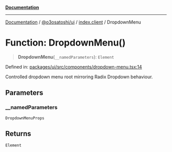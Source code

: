 [**Documentation**](../../../../README.md)

***

[Documentation](../../../../README.md) / [@o3osatoshi/ui](../../README.md) / [index.client](../README.md) / DropdownMenu

# Function: DropdownMenu()

> **DropdownMenu**(`__namedParameters`): `Element`

Defined in: [packages/ui/src/components/dropdown-menu.tsx:14](https://github.com/o3osatoshi/experiment/blob/54ab00df974a3e9f8283fbcd8c611ed1e0274132/packages/ui/src/components/dropdown-menu.tsx#L14)

Controlled dropdown menu root mirroring Radix Dropdown behaviour.

## Parameters

### \_\_namedParameters

`DropdownMenuProps`

## Returns

`Element`

